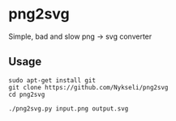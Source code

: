 # png2svg

Simple, bad and slow png -> svg converter

## Usage

```
sudo apt-get install git
git clone https://github.com/Nykseli/png2svg
cd png2svg

./png2svg.py input.png output.svg
```
